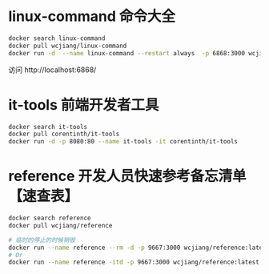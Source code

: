 # linux-command 命令大全

```sh
docker search linux-command
docker pull wcjiang/linux-command
docker run -d  --name linux-command --restart always  -p 6868:3000 wcjiang/linux-command:latest
```

访问 http://localhost:6868/ 



# it-tools 前端开发者工具

```sh
docker search it-tools
docker pull corentinth/it-tools
docker run -d -p 8080:80 --name it-tools -it corentinth/it-tools
```



# reference 开发人员快速参考备忘清单【速查表】

```sh
docker search reference
docker pull wcjiang/reference

# 临时的停止的时候销毁
docker run --name reference --rm -d -p 9667:3000 wcjiang/reference:latest
# Or
docker run --name reference -itd -p 9667:3000 wcjiang/reference:latest
```

